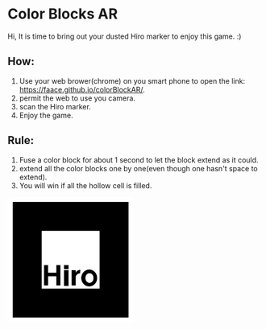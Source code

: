 # Color Blocks AR
Hi, It is time to bring out your dusted Hiro marker to enjoy this game. :)

## How:
1. Use your web brower(chrome) on you smart phone to open the link: https://faace.github.io/colorBlockAR/.
2. permit the web to use you camera.
3. scan the Hiro marker.
4. Enjoy the game.

## Rule:
1. Fuse a color block for about 1 second to let the block extend as it could.
2. extend all the color blocks one by one(even though one hasn't space to extend).
3. You will win if all the hollow cell is filled.

<img src="./img/hiro.png" width="250" />

